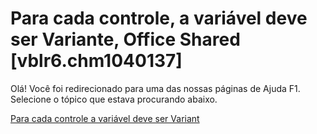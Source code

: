 
# Para cada controle, a variável deve ser Variante, Office Shared [vblr6.chm1040137]

Olá! Você foi redirecionado para uma das nossas páginas de Ajuda F1. Selecione o tópico que estava procurando abaixo.

[Para cada controle a variável deve ser Variant](http://msdn.microsoft.com/library/91d28ee6-8c0c-f46b-e4b7-6045dd1cd8fe%28Office.15%29.aspx)
